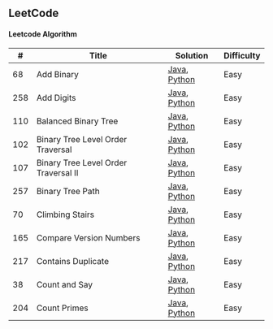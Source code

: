 ## LeetCode
#### Leetcode Algorithm

| # | Title | Solution | Difficulty|
|-------|----------------|----------|--------|
| 68 | Add Binary | [Java](https://github.com/Sishan/LeetCode/blob/master/Easy/AddBinary.java), [Python](https://github.com/Sishan/LeetCode/blob/master/Easy/AddBinary.py) | Easy|
| 258 | Add Digits | [Java](https://github.com/Sishan/LeetCode/blob/master/Easy/AddDigits.java), [Python](https://github.com/Sishan/LeetCode/blob/master/Easy/AddDigits.py) | Easy|
| 110 | Balanced Binary Tree | [Java](https://github.com/Sishan/LeetCode/blob/master/Easy/BalancedBinaryTree.java), [Python](https://github.com/Sishan/LeetCode/blob/master/Easy/BalancedBinaryTree.py) | Easy|
| 102 | Binary Tree Level Order Traversal | [Java](https://github.com/Sishan/LeetCode/blob/master/Easy/BinaryTreeLevelOrderTraversal.java), [Python](https://github.com/Sishan/LeetCode/blob/master/Easy/BinaryTreeLevelOrderTraversal.py) | Easy|
| 107 | Binary Tree Level Order Traversal II | [Java](https://github.com/Sishan/LeetCode/blob/master/Easy/BinaryTreeLevelOrderTraversalII.java), [Python](https://github.com/Sishan/LeetCode/blob/master/Easy/BinaryTreeLevelOrderTraversalII.py) | Easy|
| 257 | Binary Tree Path | [Java](https://github.com/Sishan/LeetCode/blob/master/Easy/BinaryTreePaths.java), [Python](https://github.com/Sishan/LeetCode/blob/master/Easy/BinaryTreePaths.py) | Easy|
| 70 | Climbing Stairs | [Java](https://github.com/Sishan/LeetCode/blob/master/Easy/ClimbingStairs.java), [Python](https://github.com/Sishan/LeetCode/blob/master/Easy/ClimbingStairs.py) | Easy|
| 165 | Compare Version Numbers | [Java](https://github.com/Sishan/LeetCode/blob/master/Easy/CompareVersionNumber.java), [Python](https://github.com/Sishan/LeetCode/blob/master/Easy/CompareVersionNumber.py) | Easy|
| 217 | Contains Duplicate | [Java](https://github.com/Sishan/LeetCode/blob/master/Easy/ContainsDuplicate.java), [Python](https://github.com/Sishan/LeetCode/blob/master/Easy/ContainsDuplicate.py) | Easy|
| 38 | Count and Say | [Java](https://github.com/Sishan/LeetCode/blob/master/Easy/CountAndSay.java), [Python](https://github.com/Sishan/LeetCode/blob/master/Easy/CountAndSay.py) | Easy|
| 204 | Count Primes | [Java](https://github.com/Sishan/LeetCode/blob/master/Easy/CountPrimes.java), [Python](https://github.com/Sishan/LeetCode/blob/master/Easy/CountPrimes.py) | Easy|
